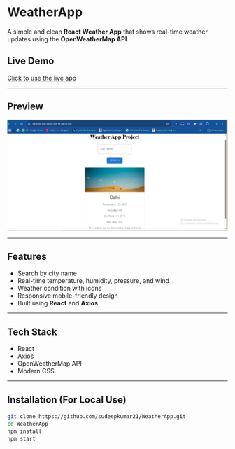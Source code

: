 #  WeatherApp

A simple and clean **React Weather App** that shows real-time weather updates using the **OpenWeatherMap API**.

##  Live Demo

 [Click to use the live app](https://weather-app-weld-one-94.vercel.app/)

---

##  Preview

![App Screenshot](public/Screenshot.png)

---

##  Features

-  Search by city name
-  Real-time temperature, humidity, pressure, and wind
-  Weather condition with icons
-  Responsive mobile-friendly design
-  Built using **React** and **Axios**

---

##  Tech Stack

- React
- Axios
- OpenWeatherMap API
- Modern CSS

---

##  Installation (For Local Use)

```bash
git clone https://github.com/sudeepkumar21/WeatherApp.git
cd WeatherApp
npm install
npm start
